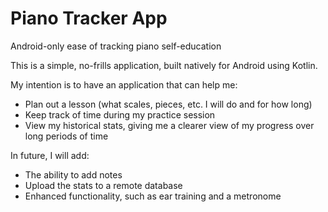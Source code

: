 # Piano Tracker App
Android-only ease of tracking piano self-education

This is a simple, no-frills application, built natively for Android using Kotlin.

My intention is to have an application that can help me:

- Plan out a lesson (what scales, pieces, etc. I will do and for how long)
- Keep track of time during my practice session
- View my historical stats, giving me a clearer view of my progress over long periods of time
  
In future, I will add:

- The ability to add notes
- Upload the stats to a remote database
- Enhanced functionality, such as ear training and a metronome
